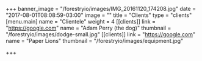 +++
banner_image = "/forestryio/images/IMG_20161120_174208.jpg"
date = "2017-08-01T08:08:59-03:00"
image = ""
title = "Clients"
type = "clients"
[menu.main]
name = "Clientele"
weight = 4
[[clients]]
link = "https://google.com"
name = "Adam Perry (the dog)"
thumbnail = "/forestryio/images/dodge-small.jpg"
[[clients]]
link = "https://google.com"
name = "Paper Lions"
thumbnail = "/forestryio/images/equipment.jpg"

+++


